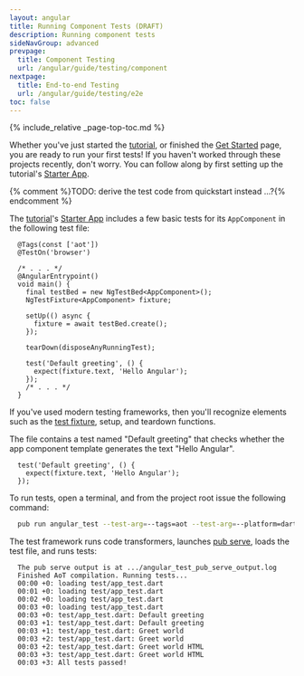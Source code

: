 ```yaml
---
layout: angular
title: Running Component Tests (DRAFT)
description: Running component tests
sideNavGroup: advanced
prevpage:
  title: Component Testing
  url: /angular/guide/testing/component
nextpage:
  title: End-to-end Testing
  url: /angular/guide/testing/e2e
toc: false
---
```

{% include_relative _page-top-toc.md %}

Whether you've just started the [tutorial](/angular/tutorial), or
finished the [Get Started](/guides/get-started) page,
you are ready to run your first tests!
If you haven't worked through these projects recently, don't worry. 
You can follow along by first setting up the
tutorial's [Starter App](/angular/tutorial/toh-pt0).

{% comment %}TODO: derive the test code from quickstart instead ...?{% endcomment %}

The [tutorial](/angular/tutorial)'s [Starter App](/angular/tutorial/toh-pt0)
includes a few basic tests for its `AppComponent` in the following test file:

<?code-excerpt "toh-0/test/app_test.dart (excerpt)" region="initial" title?>
```
  @Tags(const ['aot'])
  @TestOn('browser')

  /* . . . */
  @AngularEntrypoint()
  void main() {
    final testBed = new NgTestBed<AppComponent>();
    NgTestFixture<AppComponent> fixture;

    setUp(() async {
      fixture = await testBed.create();
    });

    tearDown(disposeAnyRunningTest);

    test('Default greeting', () {
      expect(fixture.text, 'Hello Angular');
    });
    /* . . . */
  }
```

If you've used modern testing frameworks, then you'll recognize
elements such as the [test fixture][], setup, and teardown functions.

The file contains a test named "Default greeting" that checks whether
the app component template generates the text "Hello Angular".

<?code-excerpt "toh-0/test/app_test.dart (default test)"?>
```
  test('Default greeting', () {
    expect(fixture.text, 'Hello Angular');
  });
```

To run tests, open a terminal, and from the project root issue the following
command:

<?code-excerpt class="code-shell"?>
```sh
  pub run angular_test --test-arg=--tags=aot --test-arg=--platform=dartium
```

The test framework runs code transformers, launches [pub serve][], loads
the test file, and runs tests:

<?code-excerpt class="code-shell"?>
```nocode
  The pub serve output is at .../angular_test_pub_serve_output.log
  Finished AoT compilation. Running tests...
  00:00 +0: loading test/app_test.dart
  00:01 +0: loading test/app_test.dart
  00:02 +0: loading test/app_test.dart
  00:03 +0: loading test/app_test.dart
  00:03 +0: test/app_test.dart: Default greeting
  00:03 +1: test/app_test.dart: Default greeting
  00:03 +1: test/app_test.dart: Greet world
  00:03 +2: test/app_test.dart: Greet world
  00:03 +2: test/app_test.dart: Greet world HTML
  00:03 +3: test/app_test.dart: Greet world HTML
  00:03 +3: All tests passed!
```

[pub serve]: /angular/guide/setup#running-the-app
[test fixture]: https://github.com/junit-team/junit4/wiki/test-fixtures
